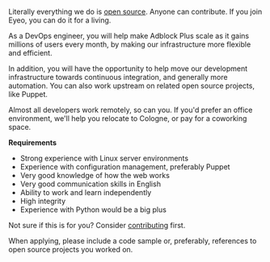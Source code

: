 Literally everything we do is [open source](https://hg.adblockplus.org). Anyone can contribute. If you join Eyeo, you can do it for a living.

As a DevOps engineer, you will help make Adblock Plus scale as it gains millions of users every month, by making our infrastructure more flexible and efficient.

In addition, you will have the opportunity to help move our development infrastructure towards continuous integration, and generally more automation. You can also work upstream on related open source projects, like Puppet.

Almost all developers work remotely, so can you. If you'd prefer an office environment, we'll help you relocate to Cologne, or pay for a coworking space.

**Requirements**

- Strong experience with Linux server environments
- Experience with configuration management, preferably Puppet
- Very good knowledge of how the web works
- Very good communication skills in English
- Ability to work and learn independently
- High integrity
- Experience with Python would be a big plus

Not sure if this is for you? Consider [contributing](https://adblockplus.org/en/contribute-code) first.

When applying, please include a code sample or, preferably, references to open source projects you worked on.
